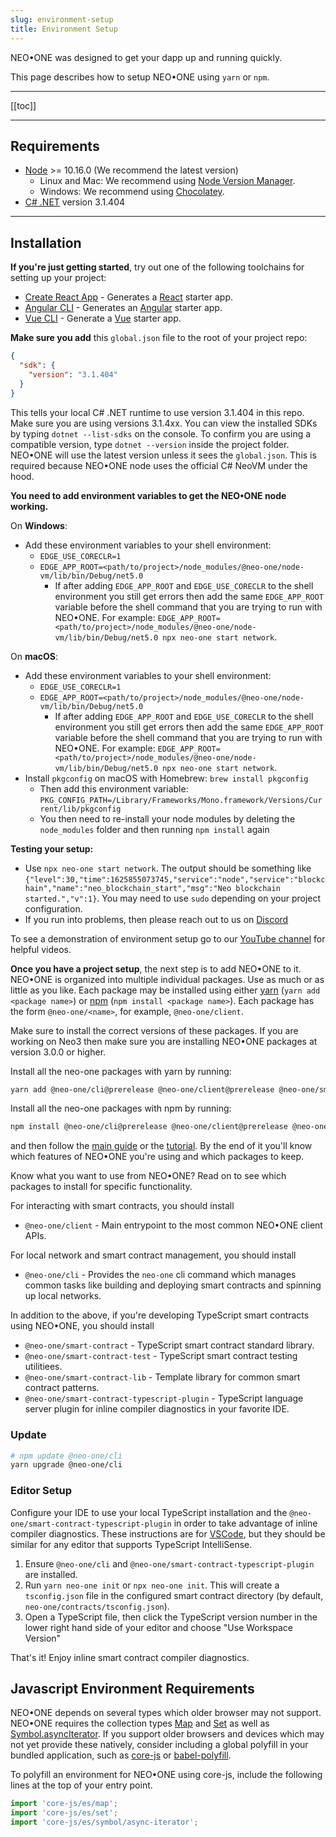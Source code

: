 ```yaml
---
slug: environment-setup
title: Environment Setup
---
```


NEO•ONE was designed to get your dapp up and running quickly.

This page describes how to setup NEO•ONE using `yarn` or `npm`.

---

[[toc]]

---

## Requirements

- [Node](https://nodejs.org) >= 10.16.0 (We recommend the latest version)
  - Linux and Mac: We recommend using [Node Version Manager](https://github.com/creationix/nvm).
  - Windows: We recommend using [Chocolatey](https://chocolatey.org/).
- [C# .NET](https://docs.microsoft.com/en-us/dotnet/) version 3.1.404

---

## Installation

**If you're just getting started**, try out one of the following toolchains for setting up your project:

- [Create React App](https://github.com/facebook/create-react-app) - Generates a [React](https://reactjs.org/) starter app.
- [Angular CLI](https://cli.angular.io/) - Generates an [Angular](https://angular.io/) starter app.
- [Vue CLI](https://cli.vuejs.org/) - Generate a [Vue](https://vuejs.org/) starter app.

**Make sure you add** this `global.json` file to the root of your project repo:

```json
{
  "sdk": {
    "version": "3.1.404"
  }
}
```

This tells your local C# .NET runtime to use version 3.1.404 in this repo. Make sure you are using versions 3.1.4xx. You can view the installed SDKs by typing `dotnet --list-sdks` on the console. To confirm you are using a compatible version, type `dotnet --version` inside the project folder. NEO•ONE will use the latest version unless it sees the `global.json`. This is required because NEO•ONE node uses the official C# NeoVM under the hood.

**You need to add environment variables to get the NEO•ONE node working.**

On **Windows**:

- Add these environment variables to your shell environment:
  - `EDGE_USE_CORECLR=1`
  - `EDGE_APP_ROOT=<path/to/project>/node_modules/@neo-one/node-vm/lib/bin/Debug/net5.0`
    - If after adding `EDGE_APP_ROOT` and `EDGE_USE_CORECLR` to the shell environment you still get errors then add the same `EDGE_APP_ROOT` variable before the shell command that you are trying to run with NEO•ONE. For example: `EDGE_APP_ROOT=<path/to/project>/node_modules/@neo-one/node-vm/lib/bin/Debug/net5.0 npx neo-one start network`.

On **macOS**:

- Add these environment variables to your shell environment:
  - `EDGE_USE_CORECLR=1`
  - `EDGE_APP_ROOT=<path/to/project>/node_modules/@neo-one/node-vm/lib/bin/Debug/net5.0`
    - If after adding `EDGE_APP_ROOT` and `EDGE_USE_CORECLR` to the shell environment you still get errors then add the same `EDGE_APP_ROOT` variable before the shell command that you are trying to run with NEO•ONE. For example: `EDGE_APP_ROOT=<path/to/project>/node_modules/@neo-one/node-vm/lib/bin/Debug/net5.0 npx neo-one start network`.
- Install `pkgconfig` on macOS with Homebrew: `brew install pkgconfig`
  - Then add this environment variable: `PKG_CONFIG_PATH=/Library/Frameworks/Mono.framework/Versions/Current/lib/pkgconfig`
  - You then need to re-install your node modules by deleting the `node_modules` folder and then running `npm install` again

**Testing your setup:**

- Use `npx neo-one start network`. The output should be something like `{"level":30,"time":1625855073745,"service":"node","service":"blockchain","name":"neo_blockchain_start","msg":"Neo blockchain started.","v":1}`. You may need to use `sudo` depending on your project configuration.
- If you run into problems, then please reach out to us on [Discord](https://discord.gg/S86PqDE)

To see a demonstration of environment setup go to our [YouTube channel](https://www.youtube.com/channel/UCya5J1Tt2h-kX-I3a7LOvtw) for helpful videos.

**Once you have a project setup**, the next step is to add NEO•ONE to it. NEO•ONE is organized into multiple individual packages. Use as much or as little as you like. Each package may be installed using either [yarn](https://yarnpkg.com/) (`yarn add <package name>`) or [npm](https://www.npmjs.com/) (`npm install <package name>`). Each package has the form `@neo-one/<name>`, for example, `@neo-one/client`.

Make sure to install the correct versions of these packages. If you are working on Neo3 then make sure you are installing NEO•ONE packages at version 3.0.0 or higher.

Install all the neo-one packages with yarn by running:

```bash
yarn add @neo-one/cli@prerelease @neo-one/client@prerelease @neo-one/smart-contract@prerelease @neo-one/smart-contract-test@prerelease @neo-one/smart-contract-lib@prerelease @neo-one/smart-contract-typescript-plugin@prerelease
```

Install all the neo-one packages with npm by running:

```bash
npm install @neo-one/cli@prerelease @neo-one/client@prerelease @neo-one/smart-contract@prerelease @neo-one/smart-contract-test@prerelease @neo-one/smart-contract-lib@prerelease @neo-one/smart-contract-typescript-plugin@prerelease
```

and then follow the [main guide](/docs/hello-world) or the [tutorial](/tutorial). By the end of it you'll know which features of NEO•ONE you're using and which packages to keep.

Know what you want to use from NEO•ONE? Read on to see which packages to install for specific functionality.

For interacting with smart contracts, you should install

- `@neo-one/client` - Main entrypoint to the most common NEO•ONE client APIs.

For local network and smart contract management, you should install

- `@neo-one/cli` - Provides the `neo-one` cli command which manages common tasks like building and deploying smart contracts and spinning up local networks.

In addition to the above, if you're developing TypeScript smart contracts using NEO•ONE, you should install

- `@neo-one/smart-contract` - TypeScript smart contract standard library.
- `@neo-one/smart-contract-test` - TypeScript smart contract testing utilitiees.
- `@neo-one/smart-contract-lib` - Template library for common smart contract patterns.
- `@neo-one/smart-contract-typescript-plugin` - TypeScript language server plugin for inline compiler diagnostics in your favorite IDE.

### Update

```bash
# npm update @neo-one/cli
yarn upgrade @neo-one/cli
```

### Editor Setup

Configure your IDE to use your local TypeScript installation and the `@neo-one/smart-contract-typescript-plugin` in order to take advantage of inline compiler diagnostics. These instructions are for [VSCode](https://code.visualstudio.com/), but they should be similar for any editor that supports TypeScript IntelliSense.

1. Ensure `@neo-one/cli` and `@neo-one/smart-contract-typescript-plugin` are installed.
2. Run `yarn neo-one init` or `npx neo-one init`. This will create a `tsconfig.json` file in the configured smart contract directory (by default, `neo-one/contracts/tsconfig.json`).
3. Open a TypeScript file, then click the TypeScript version number in the lower right hand side of your editor and choose "Use Workspace Version"

That's it! Enjoy inline smart contract compiler diagnostics.

## Javascript Environment Requirements

NEO•ONE depends on several types which older browser may not support. NEO•ONE requires the collection types [Map](https://developer.mozilla.org/en-US/docs/Web/JavaScript/Reference/Global_Objects/Map) and [Set](https://developer.mozilla.org/en-US/docs/Web/JavaScript/Reference/Global_Objects/Set) as well as [Symbol.asyncIterator](https://developer.mozilla.org/en-US/docs/Web/JavaScript/Reference/Global_Objects/Symbol/asyncIterator). If you support older browsers and devices which may not yet provide these natively, consider including a global polyfill in your bundled application, such as [core-js](https://github.com/zloirock/core-js) or [babel-polyfill](https://babeljs.io/docs/en/babel-polyfill/).

To polyfill an environment for NEO•ONE using core-js, include the following lines at the top of your entry point.

```typescript
import 'core-js/es/map';
import 'core-js/es/set';
import 'core-js/es/symbol/async-iterator';
```
